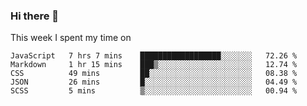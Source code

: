 ### Hi there 👋

<!--
**qiruohan/qiruohan** is a ✨ _special_ ✨ repository because its `README.md` (this file) appears on your GitHub profile.

Here are some ideas to get you started:

- 🔭 I’m currently working on ...
- 🌱 I’m currently learning ...
- 👯 I’m looking to collaborate on ...
- 🤔 I’m looking for help with ...
- 💬 Ask me about ...
- 📫 How to reach me: ...
- 😄 Pronouns: ...
- ⚡ Fun fact: ...
-->

This week I spent my time on 
<!--START_SECTION:waka-->
```text
JavaScript   7 hrs 7 mins    ██████████████████░░░░░░░   72.26 % 
Markdown     1 hr 15 mins    ███▒░░░░░░░░░░░░░░░░░░░░░   12.74 % 
CSS          49 mins         ██░░░░░░░░░░░░░░░░░░░░░░░   08.38 % 
JSON         26 mins         █░░░░░░░░░░░░░░░░░░░░░░░░   04.49 % 
SCSS         5 mins          ▒░░░░░░░░░░░░░░░░░░░░░░░░   00.94 % 
```
<!--END_SECTION:waka-->
